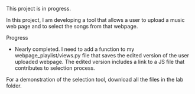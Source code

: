 This project is in progress.

In this project, I am developing a tool that allows a user to upload a music web page and to select the songs from that webpage.

Progress

- Nearly completed. I need to add a function to my webpage_playlist/views.py file that saves the edited version of the user uploaded webpage. The edited version includes a link to a JS file that contributes to selection process. 

For a demonstration of the selection tool, download all the files in the lab folder. 